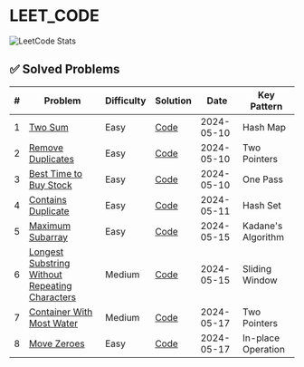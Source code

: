 
# LEET_CODE

![LeetCode Stats](https://leetcard.jacoblin.cool/aneka_zera?theme=dark&font=baloo)

## ✅ Solved Problems

| #  | Problem | Difficulty | Solution | Date | Key Pattern |
|----|---------|------------|----------|------|-------------|
| 1 | [Two Sum](https://leetcode.com/problems/two-sum/) | Easy | [Code](Arrays/two_sum.py) | 2024-05-10 | Hash Map |
| 2 | [Remove Duplicates](https://leetcode.com/problems/remove-duplicates-from-sorted-array/) | Easy | [Code](Arrays/remove_duplicates.py) | 2024-05-10 | Two Pointers |
| 3 | [Best Time to Buy Stock](https://leetcode.com/problems/best-time-to-buy-and-sell-stock/) | Easy | [Code](Arrays/best_time_to_buy_stock.py) | 2024-05-10 | One Pass |
| 4 | [Contains Duplicate](https://leetcode.com/problems/contains-duplicate/) | Easy | [Code](Arrays/contains_duplicate.py) | 2024-05-11 | Hash Set |
| 5 | [Maximum Subarray](https://leetcode.com/problems/maximum-subarray/) | Easy | [Code](Arrays/max_subarray.py) | 2024-05-15 | Kadane's Algorithm |
| 6 | [Longest Substring Without Repeating Characters](https://leetcode.com/problems/longest-substring-without-repeating-characters/) | Medium | [Code](Strings/longest_substring.py) | 2024-05-15 | Sliding Window |
| 7 | [Container With Most Water](https://leetcode.com/problems/container-with-most-water/) | Medium | [Code](Arrays/container_with_water.py) | 2024-05-17 | Two Pointers |
| 8 | [Move Zeroes](https://leetcode.com/problems/move-zeroes/) | Easy | [Code](Arrays/move_zeroes.py) | 2024-05-17 | In-place Operation |
